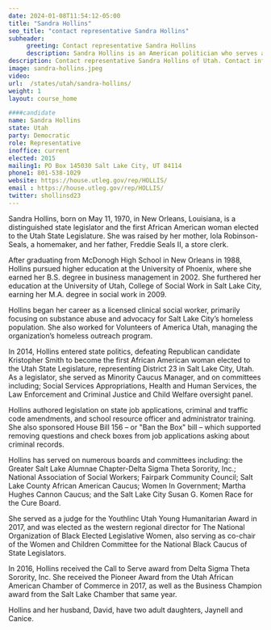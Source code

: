 ```yaml
---
date: 2024-01-08T11:54:12-05:00
title: "Sandra Hollins"
seo_title: "contact representative Sandra Hollins"
subheader:
     greeting: Contact representative Sandra Hollins
     description: Sandra Hollins is an American politician who serves as a member of the Utah State House of Representatives, representing House District 21. Notably, Hollins is the inaugural African-American woman to hold a seat in the Utah State Legislature.
description: Contact representative Sandra Hollins of Utah. Contact information for Sandra Hollins includes email address, phone number, and mailing address.
image: sandra-hollins.jpeg
video:
url:  /states/utah/sandra-hollins/
weight: 1
layout: course_home

####candidate
name: Sandra Hollins
state: Utah
party: Democratic
role: Representative
inoffice: current
elected: 2015
mailing1: PO Box 145030 Salt Lake City, UT 84114
phone1: 801-538-1029
website: https://house.utleg.gov/rep/HOLLIS/
email : https://house.utleg.gov/rep/HOLLIS/
twitter: shollinsd23
---
```


Sandra Hollins, born on May 11, 1970, in New Orleans, Louisiana, is a distinguished state legislator and the first African American woman elected to the Utah State Legislature. She was raised by her mother, Iola Robinson-Seals, a homemaker, and her father, Freddie Seals II, a store clerk.

After graduating from McDonogh High School in New Orleans in 1988, Hollins pursued higher education at the University of Phoenix, where she earned her B.S. degree in business management in 2002. She furthered her education at the University of Utah, College of Social Work in Salt Lake City, earning her M.A. degree in social work in 2009.

Hollins began her career as a licensed clinical social worker, primarily focusing on substance abuse and advocacy for Salt Lake City’s homeless population. She also worked for Volunteers of America Utah, managing the organization’s homeless outreach program.

In 2014, Hollins entered state politics, defeating Republican candidate Kristopher Smith to become the first African American woman elected to the Utah State Legislature, representing District 23 in Salt Lake City, Utah. As a legislator, she served as Minority Caucus Manager, and on committees including; Social Services Appropriations, Health and Human Services, the Law Enforcement and Criminal Justice and Child Welfare oversight panel.

Hollins authored legislation on state job applications, criminal and traffic code amendments, and school resource officer and administrator training. She also sponsored House Bill 156 – or "Ban the Box" bill – which supported removing questions and check boxes from job applications asking about criminal records.

Hollins has served on numerous boards and committees including: the Greater Salt Lake Alumnae Chapter-Delta Sigma Theta Sorority, Inc.; National Association of Social Workers; Fairpark Community Council; Salt Lake County African American Caucus; Women In Government; Martha Hughes Cannon Caucus; and the Salt Lake City Susan G. Komen Race for the Cure Board.

She served as a judge for the Youthlinc Utah Young Humanitarian Award in 2017, and was elected as the western regional director for The National Organization of Black Elected Legislative Women, also serving as co-chair of the Women and Children Committee for the National Black Caucus of State Legislators.

In 2016, Hollins received the Call to Serve award from Delta Sigma Theta Sorority, Inc. She received the Pioneer Award from the Utah African American Chamber of Commerce in 2017, as well as the Business Champion award from the Salt Lake Chamber that same year.

Hollins and her husband, David, have two adult daughters, Jaynell and Canice.
